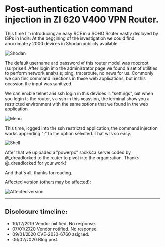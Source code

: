 # Post-authentication command injection in ZI 620 V400 VPN Router.

This time I'm introducing an easy RCE in a SOHO Router vastly deployed by ISPs in India. At the beggining of the investigation we could find aproximately 2000 devices in Shodan publicly available.

![Shodan](https://user-images.githubusercontent.com/50701542/73945844-3add7200-48f5-11ea-8d13-5166a55c405c.png)

The default username and password of this router model was root:root (surprise!). After login into the administrator page we found a set of utilities to perform network analysis; ping, traceroute, no news for us. Commonly we can find command injections in those web applications, but in this ocassion the input was sanitized.

We can enable telnet and ssh login in this devices in "settings", but when you login to the router, via ssh in this ocassion, the terminal show you a restricted environment with the same options that we found in the web application.

![Menu](https://user-images.githubusercontent.com/50701542/73945452-96f3c680-48f4-11ea-898e-877ab2f61fd7.png)

This time, logged into the ssh restricted application, the command injection works appending ";" to the option selected. That was so easy.

![Shell](https://user-images.githubusercontent.com/50701542/73945972-724c1e80-48f5-11ea-8311-3fa532186df8.png)

After that we uploaded a "powerpc" socks4a server coded by @_dreadlocked to the router to pivot into the organization. Thanks @_dreadlocked for your work!

And that's all, thanks for reading.

Affected version (others may be affected):

![Affected version](https://user-images.githubusercontent.com/50701542/73930220-79176900-48d6-11ea-8a53-5582a19d779e.png)

---

## Disclosure timeline:
- 10/12/2019 Vendor notified. No response.
- 07/01/2020 Vendor notified. No response.
- 09/01/2020 CVE-2020-6760 asigned.
- 06/02/2020 Blog post.
